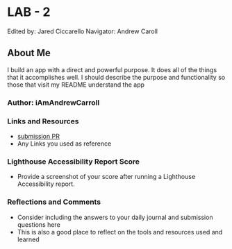 # LAB - 2

Edited by: Jared Ciccarello
Navigator: Andrew Caroll 

## About Me

I build an app with a direct and powerful purpose. It does all of the things that it accomplishes well. I should describe the purpose and functionality so those that visit my README understand the app

### Author: iAmAndrewCarroll

### Links and Resources

* [submission PR](http://xyz.com)
* Any Links you used as reference

### Lighthouse Accessibility Report Score

* Provide a screenshot of your score after running a Lighthouse Accessibility report.

### Reflections and Comments

* Consider including the answers to your daily journal and submission questions here
* This is also a good place to reflect on the tools and resources used and learned